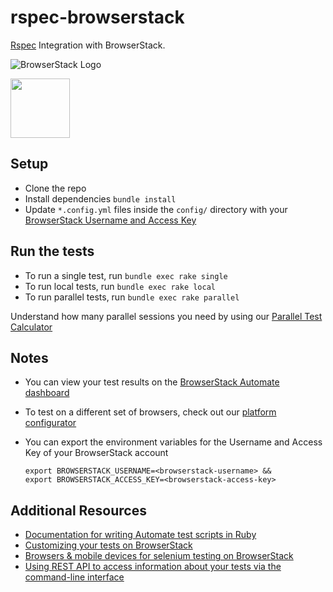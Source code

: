 # rspec-browserstack
[Rspec](http://rspec.info/) Integration with BrowserStack.

![BrowserStack Logo](https://d98b8t1nnulk5.cloudfront.net/production/images/layout/logo-header.png?1469004780) 

<img src = 'http://rspec.info/images/logo.png' height="95">


## Setup
* Clone the repo
* Install dependencies `bundle install`
* Update `*.config.yml` files inside the `config/` directory with your [BrowserStack Username and Access Key](https://www.browserstack.com/accounts/settings)

## Run the tests
* To run a single test, run `bundle exec rake single`
* To run local tests, run `bundle exec rake local`
* To run parallel tests, run `bundle exec rake parallel`

 Understand how many parallel sessions you need by using our [Parallel Test Calculator](https://www.browserstack.com/automate/parallel-calculator?ref=github)

## Notes
* You can view your test results on the [BrowserStack Automate dashboard](https://www.browserstack.com/automate)
* To test on a different set of browsers, check out our [platform configurator](https://www.browserstack.com/automate/ruby#setting-os-and-browser)
* You can export the environment variables for the Username and Access Key of your BrowserStack account
  
  ```
  export BROWSERSTACK_USERNAME=<browserstack-username> &&
  export BROWSERSTACK_ACCESS_KEY=<browserstack-access-key>
  ```
  
## Additional Resources
* [Documentation for writing Automate test scripts in Ruby](https://www.browserstack.com/automate/ruby)
* [Customizing your tests on BrowserStack](https://www.browserstack.com/automate/capabilities)
* [Browsers & mobile devices for selenium testing on BrowserStack](https://www.browserstack.com/list-of-browsers-and-platforms?product=automate)
* [Using REST API to access information about your tests via the command-line interface](https://www.browserstack.com/automate/rest-api)
